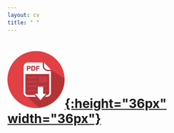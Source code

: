 ```yaml
---
layout: cv
title: " " 
---
```

# [![pdf icon](/assets/cvpdf/pdf.png "Download Ananna's cv"){:height="36px" width="36px"}](assets/cv/Ananna_CV.pdf)

 



